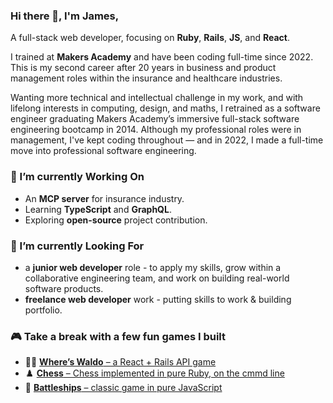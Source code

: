 
### Hi there 👋, I'm James,

A full-stack web developer, focusing on **Ruby**, **Rails**, **JS**, and **React**.

I trained at **Makers Academy** and have been coding full-time since 2022. This is my second career after 20 years in business and product management roles within the insurance and healthcare industries.

Wanting more technical and intellectual challenge in my work, and with lifelong interests in computing, design, and maths, I retrained as a software engineer graduating Makers Academy’s immersive full-stack software engineering bootcamp in 2014. Although my professional roles were in management, I've kept coding throughout — and in 2022, I made a full-time move into professional software engineering.

### 🧠 I’m currently Working On
- An **MCP server** for insurance industry.
- Learning **TypeScript** and **GraphQL**.
- Exploring **open-source** project contribution.

### 👀 I’m currently Looking For
- a **junior web developer** role - to apply my skills, grow within a collaborative engineering team, and work on building real-world software products.
- **freelance web developer** work - putting skills to work & building portfolio.

### 🎮 Take a break with a few fun games I built
- 🕵️‍♂️ [**Where’s Waldo** – a React + Rails API game](https://www.waldo.bibble.com)
- ♟️ [**Chess** – Chess implemented in pure Ruby, on the cmmd line](https://replit.com/@jbk1/Chess)
- 🚢 [**Battleships** – classic game in pure JavaScript](https://www.battleshiips.bibble.com)